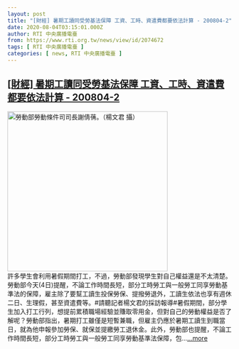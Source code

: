 ```yaml
---
layout: post
title: "[財經] 暑期工讀同受勞基法保障 工資、工時、資遣費都要依法計算 - 200804-2"
date: 2020-08-04T03:15:01.000Z
author: RTI 中央廣播電臺
from: https://www.rti.org.tw/news/view/id/2074672
tags: [ RTI 中央廣播電臺 ]
categories: [ news, RTI 中央廣播電臺 ]
---
```

<!--1596510901000-->
[[財經] 暑期工讀同受勞基法保障 工資、工時、資遣費都要依法計算 - 200804-2](https://www.rti.org.tw/news/view/id/2074672)
------

<div>
<img src="https://static.rti.org.tw/assets/thumbnails/2019/07/19/b91becf3f812faf07bb83e7fab5577b8.jpeg" width="360" alt="勞動部勞動條件司司長謝倩蒨。（楊文君 攝）" title="勞動部勞動條件司司長謝倩蒨。（楊文君 攝）"><br>許多學生會利用暑假期間打工，不過，勞動部發現學生對自己權益還是不太清楚。勞動部今天(4日)提醒，不論工作時間長短，部分工時勞工與一般勞工同享勞動基準法的保障，雇主除了要幫工讀生投保勞保、提撥勞退外，工讀生依法也享有週休二日、生理假，甚至資遣費等。#請聽記者楊文君的採訪報導#暑假期間，部分學生加入打工行列，想提前累積職場經驗並賺取零用金，但對自己的勞動權益是否了解呢？勞動部指出，暑期打工雖僅是短暫兼職，但雇主仍應於暑期工讀生到職當日，就為他申報參加勞保、就保並提繳勞工退休金。此外，勞動部也提醒，不論工作時間長短，部分工時勞工與一般勞工同享勞動基準法保障，包...<a target="_blank" href="https://www.rti.org.tw/news/view/id/2074672">...more</a>
</div>
